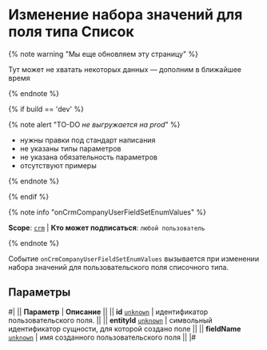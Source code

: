 # Изменение набора значений для поля типа Список

{% note warning "Мы еще обновляем эту страницу" %}

Тут может не хватать некоторых данных — дополним в ближайшее время

{% endnote %}

{% if build == 'dev' %}

{% note alert "TO-DO _не выгружается на prod_" %}

- нужны правки под стандарт написания
- не указаны типы параметров
- не указана обязательность параметров
- отсутствуют примеры

{% endnote %}

{% endif %}

{% note info "onCrmCompanyUserFieldSetEnumValues" %}

**Scope**: [`crm`](../../../../scopes/permissions.md) | **Кто может подписаться**: `любой пользователь`

{% endnote %}

Событие `onCrmCompanyUserFieldSetEnumValues` вызывается при изменении набора значений для пользовательского поля списочного типа.

## Параметры

#|
|| **Параметр** | **Описание** ||
|| **id**
[`unknown`](../../../../data-types.md) | идентификатор пользовательского поля. ||
|| **entityId**
[`unknown`](../../../../data-types.md) | символьный идентификатор сущности, для которой создано поле ||
|| **fieldName**
[`unknown`](../../../../data-types.md) | имя созданного пользовательского поля ||
|#